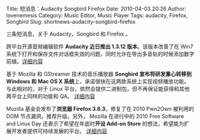 Title: 短消息：Audacity Songbird Firefox
Date: 2010-04-03 20:26
Author: lovenemesis
Category: Music Editor, Music Player
Tags: audacity, Firefox, Songbird
Slug: shortnews-audacity-songbird-firefox

三条短消息，关于 Audacity，Songbird 和 Firefox 。

跨平台开源音频编辑软件 **Audacity 近日推出 1.3.12 版本**。该版本改善了在
Win7
系统下打开和保存文件对话框失效的问题，同时允许在导出多音轨的时候添加数字前缀。[详细内容](http://audacity.sourceforge.net/)

基于 Mozilla 和 GStreamer 技术的音乐播放器 **Songbird
宣布将研发重心转移到 Windows 和 Mac OS X
系统**上，承诺很快在这两款系统上实现视频播放功能。与此相对的，对于 Linux
平台，依然会提供二进制包，但不再保证能获得和其他两平台上同样的功能和
QA。
[详细内容](http://blog.songbirdnest.com/2010/04/02/songbird-singing-a-new-tune/)

Mozilla 基金会发布了**浏览器 Firefox 3.6.3**，修复了在 2010 Pwn2Own
被利用的 DOM 节点漏洞，推荐升级。另外， Mozilla 在进行中的 2010 Free
Software and Linux Day 还表示了希望在年底时**开设 Add-on Store**
的想法，希望能为扩展开发者提供可持续发展的平台。
[详细内容](http://www.mozilla.org/security/announce/2010/mfsa2010-25.html)
